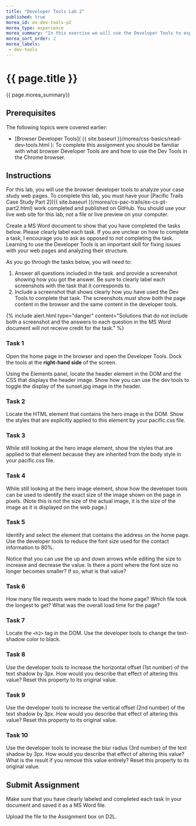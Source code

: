 ```yaml
---
title: "Developer Tools Lab 2"
published: true
morea_id: ex-dev-tools-p2
morea_type: experience
morea_summary: "In this exercise we will use the Developer Tools to explore the Pacific Trails Resort website."
morea_sort_order: 2
morea_labels:
 - dev-tools
---
```


# {{ page.title }}
{{ page.morea_summary}}

## Prerequisites
The following topics were covered earlier:

- [Browser Developer Tools]( {{ site.baseurl }}/morea/css-basics/read-dev-tools.html ): To complete this assignment you should be familiar with what browser Developer Tools are and how to use the Dev Tools in the Chrome browser.

## Instructions
For this lab, you will use the browser developer tools to analyze your case study web pages.  To complete this lab, you must have your [Pacific Trails Case Study Part 2]({{ site.baseurl }}/morea/cs-pac-trails/ex-cs-pt-part2.html) work completed and published on GitHub.  You should use your live web site for this lab, not a file or live preview on your computer.

Create a MS Word document to show that you have completed the tasks below. Please clearly label each task. If you are unclear on how to complete a task, I encourage you to ask as opposed to not completing the task. Learning to use the Developer Tools is an important skill for fixing issues with your web pages and analyzing their structure.

As you go through the tasks below, you will need to:

1. Answer all questions included in the task. and provide a screenshot showing how you got the answer. Be sure to clearly label each screenshots with the task that it corresponds to.
2. Include a screenshot that shows clearly how you have used the Dev Tools to complete that task. The screenshots _must_ show *both* the page content in the browser and the same content in the developer tools.

{% include alert.html
    type="danger"
    content="Solutions that do not include both a screenshot and the answers to each question in the MS Word document will not receive credit for the task."
%}

### Task 1
Open the home page in the browser and open the Developer Tools. Dock the tools at the __right-hand side__ of the screen.  

Using the Elements panel, locate the header element in the DOM and the CSS that displays the header image.  Show how you can use the dev tools to toggle the display of the sunset.jpg image in the header.


### Task 2
Locate the HTML element that contains the hero image in the DOM.  Show the styles that are explicitly applied to this element by your pacific.css file.


### Task 3
While still looking at the hero image element, show the styles that are applied to that element because they are inherited from the body style in your pacific.css file.


### Task 4
While still looking at the hero image element, show how the developer tools can be used to identify the exact size of the image shown on the page in pixels.  (Note this is not the size of the actual image, it is the size of the image as it is displayed on the web page.)


### Task 5
Identify and select the element that contains the address on the home page.  Use the developer tools to reduce the font size used for the contact information to 80%.

Notice that you can use the up and down arrows while editing the size to increase and decrease the value. Is there a point where the font size no longer becomes smaller?  If so, what is that value?


### Task 6
How many file requests were made to load the home page?  Which file took the longest to get?  What was the overall load time for the page?


### Task 7
Locate the `<h2>` tag in the DOM. Use the developer tools to change the text-shadow color to black.


### Task 8
Use the developer tools to increase the horizontal offset (1st number) of the text shadow by 3px.  How would you describe that effect of altering this value?  Reset this property to its original value.


### Task 9
Use the developer tools to increase the vertical offset (2nd number) of the text shadow by 3px.  How would you describe that effect of altering this value?  Reset this property to its original value.


### Task 10
Use the developer tools to increase the blur radius (3rd number) of the text shadow by 3px.  How would you describe that effect of altering this value?  What is the result if you remove this value entirely?  Reset this property to its original value.


## Submit Assignment
Make sure that you have clearly labeled and completed each task in your document and saved it as a MS Word file.  

Upload the file to the Assignment box on D2L.

